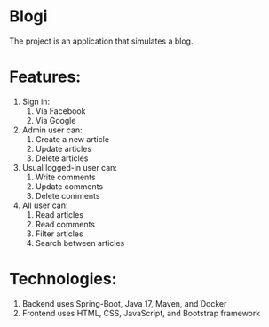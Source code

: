 # Blogi

The project is an application that simulates a blog. 

# Features: 
1. Sign in:
   1. Via Facebook
   2. Via Google
2. Admin user can: 
   1. Create a new article 
   2. Update articles
   3. Delete articles
3. Usual logged-in user can: 
   1. Write comments 
   2. Update comments 
   3. Delete comments 
4. All user can: 
   1. Read articles 
   2. Read comments
   3. Filter articles
   4. Search between articles

# Technologies: 
1. Backend uses Spring-Boot, Java 17, Maven, and Docker
2. Frontend uses HTML, CSS, JavaScript, and Bootstrap framework
